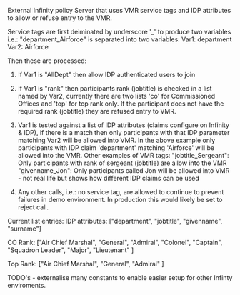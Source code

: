 External Infinity policy Server that uses VMR service tags and IDP attributes to allow or refuse entry to the VMR.

Service tags are first deiminated by underscore '_' to produce two variables i.e.:
"department_Airforce" is separated into two variables:
Var1: department
Var2: Airforce

Then these are processed:

1. If Var1 is "AllDept" then allow IDP authenticated users to join

2. If Var1 is "rank" then participants rank (jobtitle) is checked in a list named by Var2, currently there are two lists 'co' for Commissioned Offices and 'top' for top rank only. If the participant does not have the required rank (jobtitle) they are refused entry to VMR.

3. Var1 is tested against a list of IDP attributes (claims configure on Infinity & IDP), if there is a match then only participants with that IDP parameter matching Var2 will be allowed into VMR. In the above example only participants with IDP claim 'department' matching 'Airforce' will be allowed into the VMR.
Other examples of VMR tags:
"jobtitle_Sergeant": Only participants with rank of sergeant (jobtitle) are allow into the VMR
"givenname_Jon": Only participants called Jon will be allowed into VMR - not real life but shows how different IDP claims can be used

4. Any other calls, i.e.: no service tag, are allowed to continue to prevent failures in demo environment. In production this would likely be set to reject call.

Current list entries:
IDP attributes: ["department", "jobtitle", "givenname", "surname"]

CO Rank: 
["Air Chief Marshal",
    "General",
    "Admiral",
    "Colonel",
    "Captain",
    "Squadron Leader",
    "Major",
    "Lieutenant"
]

Top Rank:
["Air Chief Marshal",
    "General",
    "Admiral"
]

TODO's - externalise many constants to enable easier setup for other Infinty enviroments.